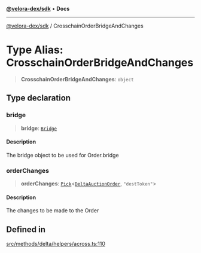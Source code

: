 [**@velora-dex/sdk**](../README.md) • **Docs**

***

[@velora-dex/sdk](../globals.md) / CrosschainOrderBridgeAndChanges

# Type Alias: CrosschainOrderBridgeAndChanges

> **CrosschainOrderBridgeAndChanges**: `object`

## Type declaration

### bridge

> **bridge**: [`Bridge`](Bridge.md)

#### Description

The bridge object to be used for Order.bridge

### orderChanges

> **orderChanges**: [`Pick`](../-internal-/type-aliases/Pick.md)\<[`DeltaAuctionOrder`](DeltaAuctionOrder.md), `"destToken"`\>

#### Description

The changes to be made to the Order

## Defined in

[src/methods/delta/helpers/across.ts:110](https://github.com/VeloraDEX/sdk/blob/master/src/methods/delta/helpers/across.ts#L110)
